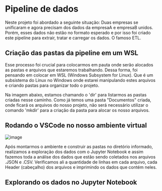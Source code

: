 # Pipeline de dados

Neste projeto foi abordado a seguinte situação: Duas empresas se unificaram e agora precisam dos dados da empresaA e empresaB unidos. Porém, esses dados não estão no formato esperado e por isso foi criado este pipeline para extrair, tratar e carregar os dados. O famoso ETL.

## Criação das pastas da pipeline em um WSL

Esse processo foi crucial para colocarmos em pauta onde serão alocados as pastas e arquivos que estaremos trabalhando. Dessa forma, foi pensando em colocar em WSL (Windows Subsystem for Linux). Que é um subsistema do Linux no Windows onde estarei manipulando estes arquivos e criando pastas para organizar todo o projeto.

Na imagem abaixo, estamos chamando o 'dir' para listarmos as pastas criadas nesse caminho. Como já temos uma pasta "Documentos" criada, onde ficará os arquivos do nosso projeto, não será necessário utilizar o comando 'mkdir' para a criação da pasta para alocar os nosso arquivos.

## Rodando o VSCode no nosso ambiente virtual

![image](https://github.com/user-attachments/assets/bba89692-90c4-4d9b-bb83-ccd61e95be11)

Após montarmos o ambiente e construir as pastas no diretório informado, realizamos a exploração dos dados com o Jupyter Notebook e assim fazemos toda a análise dos dados que estão sendo coletados nos arquivos .JSON e .CSV. Verificamos ali a quantidade de linhas em cada arquivo, cada Header (cabeçalho) dos arquivos e imprimindo os dados que contém neles.

## Explorando os dados no Jupyter Notebook

